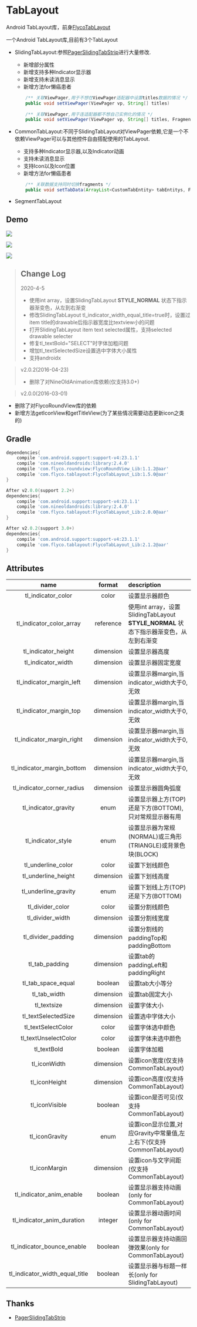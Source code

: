 # TabLayout
Android TabLayout库，前身[FlycoTabLayout]()

一个Android TabLayout库,目前有3个TabLayout

* SlidingTabLayout:参照[PagerSlidingTabStrip](https://github.com/jpardogo/PagerSlidingTabStrip)进行大量修改.
    * 新增部分属性
    * 新增支持多种Indicator显示器
    * 新增支持未读消息显示
    * 新增方法for懒癌患者
    
    ```java
        /** 关联ViewPager,用于不想在ViewPager适配器中设置titles数据的情况 */
        public void setViewPager(ViewPager vp, String[] titles)
        
        /** 关联ViewPager,用于连适配器都不想自己实例化的情况 */
        public void setViewPager(ViewPager vp, String[] titles, FragmentActivity fa, ArrayList<Fragment> fragments) 
    ```

* CommonTabLayout:不同于SlidingTabLayout对ViewPager依赖,它是一个不依赖ViewPager可以与其他控件自由搭配使用的TabLayout.
    * 支持多种Indicator显示器,以及Indicator动画
    * 支持未读消息显示
    * 支持Icon以及Icon位置
    * 新增方法for懒癌患者
    
    ```java
        /** 关联数据支持同时切换fragments */
        public void setTabData(ArrayList<CustomTabEntity> tabEntitys, FragmentManager fm, int containerViewId, ArrayList<Fragment> fragments)
    ```

* SegmentTabLayout

## Demo
![](https://github.com/H07000223/FlycoTabLayout/blob/master/preview_1.gif)

![](https://github.com/H07000223/FlycoTabLayout/blob/master/preview_2.gif)

![](https://github.com/H07000223/FlycoTabLayout/blob/master/preview_3.gif)


>## Change Log
>2020-4-5
>
>* 使用int array，设置SlidingTabLayout **STYLE_NORMAL** 状态下指示器渐变色，从左到右渐变  
>* 修改SlidingTabLayout tl_indicator_width_equal_title=true时，设置过item title的drawable后指示器宽度比textview小的问题
>* 打开SlidingTabLayout item text selected属性，支持selected drawable selecter
>* 修复tl_textBold="SELECT"时字体加粗问题
>* 增加tl_textSelectedSize设置选中字体大小属性
>* 支持androidx

 > v2.0.2(2016-04-23)
 >
 > * 删除了对NineOldAnimation库依赖(仅支持3.0+)

 > v2.0.0(2016-03-01)
   - 删除了对FlycoRoundView库的依赖
   - 新增方法getIconView和getTitleView(为了某些情况需要动态更新icon之类的)

## Gradle

```groovy
dependencies{
    compile 'com.android.support:support-v4:23.1.1'
    compile 'com.nineoldandroids:library:2.4.0'
    compile 'com.flyco.roundview:FlycoRoundView_Lib:1.1.2@aar'
    compile 'com.flyco.tablayout:FlycoTabLayout_Lib:1.5.0@aar'
}

After v2.0.0(support 2.2+)
dependencies{
    compile 'com.android.support:support-v4:23.1.1'
    compile 'com.nineoldandroids:library:2.4.0'
    compile 'com.flyco.tablayout:FlycoTabLayout_Lib:2.0.0@aar'
}

After v2.0.2(support 3.0+)
dependencies{
    compile 'com.android.support:support-v4:23.1.1'
    compile 'com.flyco.tablayout:FlycoTabLayout_Lib:2.1.2@aar'
}
```

## Attributes

|name|format|description|
|:---:|:---:|:----|
| tl_indicator_color | color |设置显示器颜色|
| tl_indicator_color_array | reference |使用int array，设置SlidingTabLayout **STYLE_NORMAL** 状态下指示器渐变色，从左到右渐变|
| tl_indicator_height | dimension |设置显示器高度|
| tl_indicator_width | dimension |设置显示器固定宽度|
| tl_indicator_margin_left | dimension |设置显示器margin,当indicator_width大于0,无效|
| tl_indicator_margin_top | dimension |设置显示器margin,当indicator_width大于0,无效|
| tl_indicator_margin_right | dimension |设置显示器margin,当indicator_width大于0,无效|
| tl_indicator_margin_bottom | dimension |设置显示器margin,当indicator_width大于0,无效|
| tl_indicator_corner_radius | dimension |设置显示器圆角弧度|
| tl_indicator_gravity | enum |设置显示器上方(TOP)还是下方(BOTTOM),只对常规显示器有用|
| tl_indicator_style | enum |设置显示器为常规(NORMAL)或三角形(TRIANGLE)或背景色块(BLOCK)|
| tl_underline_color | color |设置下划线颜色|
| tl_underline_height | dimension |设置下划线高度|
| tl_underline_gravity | enum |设置下划线上方(TOP)还是下方(BOTTOM)|
| tl_divider_color | color |设置分割线颜色|
| tl_divider_width | dimension |设置分割线宽度|
| tl_divider_padding |dimension| 设置分割线的paddingTop和paddingBottom|
| tl_tab_padding |dimension| 设置tab的paddingLeft和paddingRight|
| tl_tab_space_equal |boolean| 设置tab大小等分|
| tl_tab_width |dimension| 设置tab固定大小|
| tl_textsize |dimension| 设置字体大小|
| tl_textSelectedSize |dimension| 设置选中字体大小 |
| tl_textSelectColor |color| 设置字体选中颜色|
| tl_textUnselectColor |color| 设置字体未选中颜色|
| tl_textBold |boolean| 设置字体加粗|
| tl_iconWidth |dimension| 设置icon宽度(仅支持CommonTabLayout)|
| tl_iconHeight |dimension|设置icon高度(仅支持CommonTabLayout)|
| tl_iconVisible |boolean| 设置icon是否可见(仅支持CommonTabLayout)|
| tl_iconGravity |enum| 设置icon显示位置,对应Gravity中常量值,左上右下(仅支持CommonTabLayout)|
| tl_iconMargin |dimension| 设置icon与文字间距(仅支持CommonTabLayout)|
| tl_indicator_anim_enable |boolean| 设置显示器支持动画(only for CommonTabLayout)|
| tl_indicator_anim_duration |integer| 设置显示器动画时间(only for CommonTabLayout)|
| tl_indicator_bounce_enable |boolean| 设置显示器支持动画回弹效果(only for CommonTabLayout)|
| tl_indicator_width_equal_title |boolean| 设置显示器与标题一样长(only for SlidingTabLayout)|



## Thanks
*   [PagerSlidingTabStrip](https://github.com/jpardogo/PagerSlidingTabStrip)
